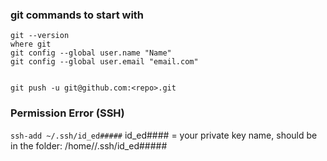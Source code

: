 ### git commands to start with

```
git --version
where git
git config --global user.name "Name"
git config --global user.email "email.com"


git push -u git@github.com:<repo>.git
```



### Permission Error (SSH)

`ssh-add ~/.ssh/id_ed#####`  id_ed#### = your private key name, should be in the folder: /home/<user>/.ssh/id_ed#####


